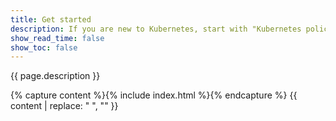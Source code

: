 ```yaml
---
title: Get started
description: If you are new to Kubernetes, start with "Kubernetes policy" and learn the basics of enforcing policy for pod traffic. Otherwise, dive in and create more powerful policies with Calico policy. The good news is, Kubernetes and Calico policies are very similar -- so managing both types is easy.
show_read_time: false
show_toc: false
---
```


{{ page.description }}

{% capture content %}{% include index.html %}{% endcapture %}
{{ content | replace: "    ", "" }}
